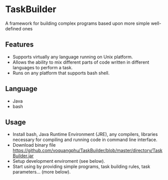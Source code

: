 # TaskBuilder
A framework for building complex programs based upon more simple well-defined ones

## Features
- Supports virtually any language running on Unix platform.
- Allows the ability to mix different parts of code written in different languages to perform a task.
- Runs on any platform that supports bash shell.

## Language
- Java
- bash

## Usage
- Install bash, Java Runtime Environment (JRE), any compilers, libraries necessary for compiling and running code in command line interface.
- Download binary file https://github.com/voquangphu/TaskBuilder/blob/master/directory/TaskBuilder.jar
- Setup development enviroment (see below).
- Start using by providing simple programs, task building rules, task parameters... (more below).
